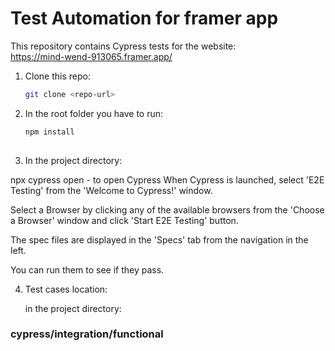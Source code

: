# Test Automation for framer app

This repository contains Cypress tests for the website:  
https://mind-wend-913065.framer.app/

1. Clone this repo:  
   ```bash
   git clone <repo-url>

2. In the root folder you have to run:

    ```bash
   npm install
     
3. In the project directory:

npx cypress open - to open Cypress
When Cypress is launched, select 'E2E Testing' from the 'Welcome to Cypress!' window.

Select a Browser by clicking any of the available browsers from the 'Choose a Browser' window and click 'Start E2E Testing' button.

The spec files are displayed in the 'Specs' tab from the navigation in the left.

You can run them to see if they pass.

4. Test cases location:
   
   in the project directory:
  ### **cypress/integration/functional**




